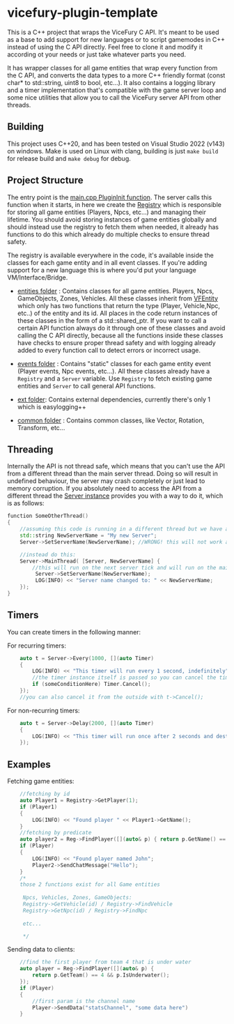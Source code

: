 
# vicefury-plugin-template

This is a C++ project that wraps the ViceFury C API. It's meant to be used as a base to add support for 
new languages or to script gamemodes in C++ instead of using the C API directly. Feel free to clone it and modify it according ot your needs or just take whatever parts you need.

It has wrapper classes for all game entities that wrap every function from the C API,
and converts the data types to a more C++ friendly format
(const char* to std::string, uint8 to bool, etc...).
It also contains a logging library and a timer implementation that's compatible with the game server loop
and some nice utilities that allow you to call the ViceFury server API from other threads.

## Building
This project uses C++20, and has been tested on Visual Studio 2022 (v143) on windows. Make is used on Linux with clang, building is just `make build` for release build and `make debug` for debug.

## Project Structure

The entry point is the [main.cpp PluginInit function](./main.cpp). The server calls this function when it starts, in
here we create the [Registry](./Registry.h) which is responsible for storing all game entities (Players, Npcs, etc...) and managing their lifetime. You should avoid storing instances of game entities globally and should instead use the registry to fetch them when needed, it already has functions to do this which already do multiple checks to ensure thread safety.

The registry is available everywhere in the code, it's available inside the classes for each game entity and in all event classes. If you're adding support for a new language this is where you'd put your language VM/Interface/Bridge.

- [entities folder](./entities)
: Contains classes for all game entities. Players, Npcs, GameObjects, Zones, Vehicles. All these classes inherit from 
[VFEntity](./common/VFEntity.h) which only has two functions that return the type (Player, Vehicle,Npc, etc..) of the entity and its id. All places in the code return instances of these classes in the form of a std::shared_ptr.
If you want to call a certain API function always do it through one of these classes and avoid calling
the C API directly, because all the functions inside these classes have checks to ensure proper thread
safety and with logging already added to every function call to detect errors or incorrect usage.

- [events folder](./events) : Contains "static" classes for each game entity event (Player events, Npc events, etc...).
All these classes already have a `Registry` and a `Server` variable. Use `Registry` to fetch existing game entities and `Server` to call general API functions.
- [ext folder](./ext): Contains external dependencies, currently there's only 1 which is easylogging++

- [common folder](./common/) : Contains common classes, like Vector, Rotation, Transform, etc...


## Threading
Internally the API is not thread safe, which means that you can't use the API from a different thread than the main server thread. Doing so will result in undefined behaviour, the server may crash completely or just lead to memory corruption.
If you absolutely need to access the API from a different thread the [Server instance](./entities/Server.h) provides you with a way to do it, which is as follows:

```cpp
function SomeOtherThread()
{
    //assuming this code is running in a different thread but we have access to the Server instance
    std::string NewServerName = "My new Server";
    Server->SetServerName(NewServerName); //WRONG! this will not work and will show you an error message

    //instead do this:
    Server->MainThread( [Server, NewServerName] {
        //this will run on the next server tick and will run on the main server thread here
         Server->SetServerName(NewServerName);
         LOG(INFO) << "Server name changed to: " << NewServerName;
    });
}
```
## Timers
You can create timers in the following manner:

For recurring timers:
```cpp
    auto t = Server->Every(1000, [](auto Timer)
    {
        LOG(INFO) << "This timer will run every 1 second, indefinitely";
        //the timer instance itself is passed so you can cancel the timer from inside itself
        if (someConditionHere) Timer.Cancel();
    });
    //you can also cancel it from the outside with t->Cancel();
```
For non-recurring timers:

```cpp
    auto t = Server->Delay(2000, [](auto Timer)
    {
        LOG(INFO) << "This timer will run once after 2 seconds and destroy itself";
    });
```
## Examples
Fetching game entities:
```cpp
    //fetching by id
    auto Player1 = Registry->GetPlayer(1);
    if (Player1)
    {
        LOG(INFO) << "Found player " << Player1->GetName();
    }
    //fetching by predicate
    auto player2 = Reg->FindPlayer([](auto& p) { return p.GetName() == "John"; });
    if (Player)
    {
        LOG(INFO) << "Found player named John";
        Player2->SendChatMessage("Hello");
    }
    /*
    those 2 functions exist for all Game entities
    
     Npcs, Vehicles, Zones, GameObjects: 
     Registry->GetVehicle(id) / Registry->FindVehicle 
     Registry->GetNpc(id) / Registry->FindNpc
     
     etc...

     */
```
Sending data to clients:
```cpp
    //find the first player from team 4 that is under water
    auto player = Reg->FindPlayer([](auto& p) { 
        return p.GetTeam() == 4 && p.IsUnderwater();
    });
    if (Player)
    {
        //first param is the channel name
        Player->SendData("statsChannel", "some data here")
    }
```
